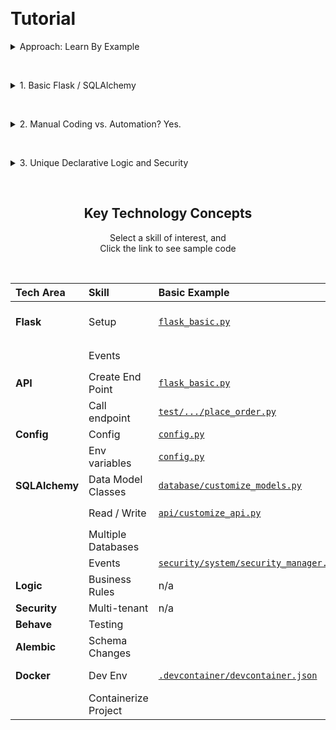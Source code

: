 &nbsp;&nbsp;&nbsp;

# Tutorial

<details markdown>

&nbsp;

<summary>Approach: Learn By Example</summary>

Tutorials are useful ways to learn, but the __key concepts__ can be overshadowed by mechanics, and often don't include the real-world __IDE experience__.

Here we take a different approach: a __running app__ you can explore, using the table below:

* Explore code samples for key technology areas
* In a _running_ project
* That you can experiment with (debug, alter...)

To __explore code__, click the _Sample Code_ link - that will open that code file.

To __run__, use the Run/Debug configurations ("play" button, upper left).  There are 3 web apps you can run:


* Basic Flask - a __hand-coded__ web app with minimal functionality

* API Logic Server No Customizations - __automated__ by API Logic server.  Using the [Northwind Database](https://valhuber.github.io/ApiLogicServer/Sample-Database/), this illustrates what you can expect for an initial project using your own database

* API Logic Project - Customized, illustrating the use of a standard IDE to add code, and declarative logic and security


</details>

&nbsp;

<details markdown>

&nbsp;

<summary>1. Basic Flask / SQLAlchemy</summary>

This illustrates a typical framework-based approach for creating projects - a minimal project for seeing core Flask and SQLAlchemy services in action.

Frameworks are flexible, and leverage your existing dev environment (IDE, git, etc).  But the manual effort is time-consuming, and complex.  This minimal project does not provide:

* an API endpoint for each table

* a User Interface

* any security, or business logic (multi-table derivations and constraints).


</details>

&nbsp;
<details markdown>


<summary>2. Manual Coding vs. Automation?  Yes.</summary>

&nbsp;

Instead of frameworks, we might employ a Low Code approach.  However, these often require extensive screen painting, and typically require a proprietary IDE.

The *API Logic Project No Customization* app provides an alternative, creating an entire project by reading your schema:

* **Faster** than Low Code, with instant APIs and Admin User Interfaces:

  * **API:** an endpoint for each table, with filtering, sorting, pagination and related data access

  * **Admin UI:** multi-page / multi-table apps, with page navigations, automatic joins and declarative hide/show.  It executes a yaml file, so basic customizations do not require HTML or JavaScript background.

      * Custom UIs can be built using your tool of choice (React, Angular, etc), using the API

* **Fully Extensible** using standard IDEs such as VSCode or PyCharm.  All of the key technology concepts you mastered above (Flask, SQLAlchemy) still fully apply.


</details>


&nbsp;
<details markdown>


<summary>3. Unique Declarative Logic and Security</summary>

&nbsp;

A running API and UI are a great start, but completing the project still requires logic and security.  This can be as much as half the effort, so we really haven't achieved "Low Code" until these are addressed.

A unique feature of API Logic Server is provision for:

* **Business Logic Automation:** using unique spreadsheet-like rules, extensible with Python 🏆

* These are declared in your IDE, with full support for code completion, logging, and debugging

</details>

&nbsp;

<p align="center">
  <h2 align="center">Key Technology Concepts</h2>
</p>
<p align="center">
  Select a skill of interest, and<br>Click the link to see sample code
</p>
&nbsp;


| Tech Area | Skill | Basic Example | API Logic Server | Notes   |
|:---- |:------|:-----------|:--------|:--------|
| __Flask__ | Setup | [```flask_basic.py```](Basic_app/flask_basic.py) |  c | also shows end points, events  |
|  | Events |  | [```api/customize_api.py```](ApiLogicProject/api_logic_server_run.py) | see `flask_events` |
| __API__ | Create End Point | [```flask_basic.py```](Basic_app/flask_basic.py) | [```api/customize_api.py```](ApiLogicProject/api/customize_api.py) |  see `def order():` |
|  | Call endpoint | [```test/.../place_order.py```](ApiLogicProject/test/api_logic_server_behave/features/steps/place_order.py) | x | y  |
| __Config__ | Config | [```config.py```](ApiLogicProject/config.py) | | x |
|  | Env variables | [```config.py```](ApiLogicProject/config.py) | x | os.getenv(...)  |
| __SQLAlchemy__ | Data Model Classes | [```database/customize_models.py```](ApiLogicProject/database/customize_models.py) |  | x  |
|  | Read / Write | [```api/customize_api.py```](ApiLogicProject/api/customize_api.py) | x | see `def order():`  |
|  | Multiple Databases |  | [```database/bind_databases.py```](ApiLogicProject/database/bind_databases.py) |   |
|  | Events | [```security/system/security_manager.py```](ApiLogicProject/security/system/security_manager.py) | | x  |
| __Logic__ | Business Rules | n/a | [```logic/declare_logic.py```](ApiLogicProject/logic/declare_logic.py) | ***Unique*** to API Logic Server  |
| __Security__ | Multi-tenant | n/a | [```security/declare_security.py```](ApiLogicProject/security/declare_security.py) |   |
| __Behave__ | Testing |  | [```test/.../place_order.py```](ApiLogicProject/test/api_logic_server_behave/features/steps/place_order.py) | x  |
| __Alembic__ | Schema Changes |  | [```database/alembic/readme.md```](ApiLogicProject/database/alembic/readme.md) |   |
| __Docker__ | Dev Env | [```.devcontainer/devcontainer.json```](.devcontainer/devcontainer.json) | x | See also "dockerFile":... |
|  | Containerize Project |  | [```devops/docker/build-container.dockerfile```](ApiLogicProject/devops/docker/build-container.dockerfile) |  |